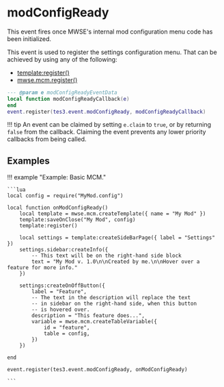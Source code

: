# modConfigReady
<div class="search_terms" style="display: none">modconfigready</div>

<!---
	This file is autogenerated. Do not edit this file manually. Your changes will be ignored.
	More information: https://github.com/MWSE/MWSE/tree/master/docs
-->

This event fires once MWSE's internal mod configuration menu code has been initialized.

This event is used to register the settings configuration menu. That can be achieved by using any of the following:

- [template:register()](../types/mwseMCMTemplate.md#register)
- [mwse.mcm.register()](../apis/mwse.mcm.md#mwsemcmregister)


```lua
--- @param e modConfigReadyEventData
local function modConfigReadyCallback(e)
end
event.register(tes3.event.modConfigReady, modConfigReadyCallback)
```

!!! tip
	An event can be claimed by setting `e.claim` to `true`, or by returning `false` from the callback. Claiming the event prevents any lower priority callbacks from being called.

## Examples

!!! example "Example: Basic MCM."

	```lua
	local config = require("MyMod.config")
	
	local function onModConfigReady()
		local template = mwse.mcm.createTemplate({ name = "My Mod" })
		template:saveOnClose("My Mod", config)
		template:register()
	
		local settings = template:createSideBarPage({ label = "Settings" })
		settings.sidebar:createInfo({
			-- This text will be on the right-hand side block
			text = "My Mod v. 1.0\n\nCreated by me.\n\nHover over a feature for more info."
		})
	
		settings:createOnOffButton({
			label = "Feature",
			-- The text in the description will replace the text
			-- in sidebar on the right-hand side, when this button
			-- is hovered over.
			description = "This feature does...",
			variable = mwse.mcm.createTableVariable({
				id = "feature",
				table = config,
			})
		})
	
	end
	
	event.register(tes3.event.modConfigReady, onModConfigReady)

	```

